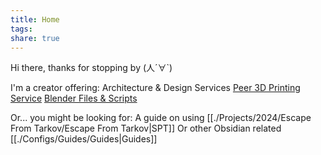 ```yaml
---
title: Home
tags: 
share: true
---
```

Hi there, thanks for stopping by (人´∀\`)

I'm a creator offering:
Architecture & Design Services 
[Peer 3D Printing Service](bit.ly/45WKQSC) 
[Blender Files & Scripts](https://30salt.gumroad.com/) 

Or... you might be looking for:
A guide on using [[./Projects/2024/Escape From Tarkov/Escape From Tarkov|SPT]] 
Or other Obsidian related [[./Configs/Guides/Guides|Guides]] 
